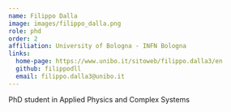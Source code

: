 ```yaml
---
name: Filippo Dalla
image: images/filippo_dalla.png
role: phd
order: 2
affiliation: University of Bologna - INFN Bologna
links:
  home-page: https://www.unibo.it/sitoweb/filippo.dalla3/en
  github: filippodll
  email: filippo.dalla3@unibo.it
---
```


PhD student in Applied Physics and Complex Systems
